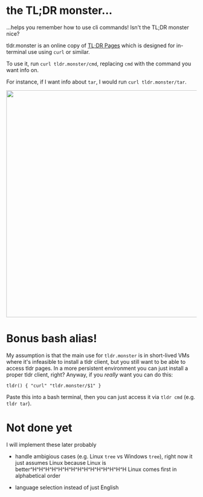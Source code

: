 # the TL;DR monster...

...helps you remember how to use cli commands! Isn't the TL;DR monster nice?

tldr.monster is an online copy of [TL;DR Pages](https://github.com/tldr-pages/tldr) which is
designed for in-terminal use using `curl` or similar.

To use it, run `curl tldr.monster/cmd`, replacing `cmd` with the command you want info on.

For instance, if I want info about `tar`, I would run `curl tldr.monster/tar`.

<p align="center">
  <img width="600" src="https://raw.githubusercontent.com/auburnsummer/tldr-monster/master/tldr.svg">
</p>

# Bonus bash alias!

My assumption is that the main use for `tldr.monster` is in short-lived VMs where it's infeasible to
install a tldr client, but you still want to be able to access tldr pages. In a more
persistent environment you can just install a proper tldr client, right? Anyway, if you
_really_ want you can do this:

`tldr() { "curl" "tldr.monster/$1" }`

Paste this into a bash terminal, then you can just access it via `tldr cmd` (e.g. `tldr tar`).


# Not done yet

I will implement these later probably

 - handle ambigious cases (e.g. Linux `tree` vs Windows `tree`), right now it just assumes Linux because Linux is better^H^H^H^H^H^H^H^H^H^H^H^H^H^H^H Linux comes first in alphabetical order

 - language selection instead of just English
